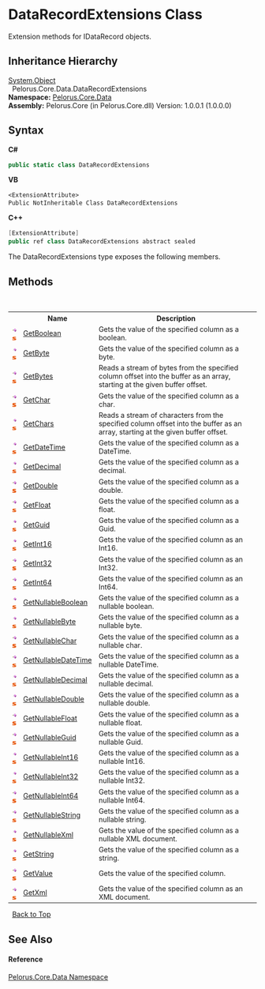 # DataRecordExtensions Class
 

Extension methods for IDataRecord objects.


## Inheritance Hierarchy
<a href="http://msdn2.microsoft.com/en-us/library/e5kfa45b" target="_blank">System.Object</a><br />&nbsp;&nbsp;Pelorus.Core.Data.DataRecordExtensions<br />
**Namespace:**&nbsp;<a href="E27DB326">Pelorus.Core.Data</a><br />**Assembly:**&nbsp;Pelorus.Core (in Pelorus.Core.dll) Version: 1.0.0.1 (1.0.0.0)

## Syntax

**C#**<br />
``` C#
public static class DataRecordExtensions
```

**VB**<br />
``` VB
<ExtensionAttribute>
Public NotInheritable Class DataRecordExtensions
```

**C++**<br />
``` C++
[ExtensionAttribute]
public ref class DataRecordExtensions abstract sealed
```

The DataRecordExtensions type exposes the following members.


## Methods
&nbsp;<table><tr><th></th><th>Name</th><th>Description</th></tr><tr><td>![Public method](media/pubmethod.gif "Public method")![Static member](media/static.gif "Static member")</td><td><a href="40134124">GetBoolean</a></td><td>
Gets the value of the specified column as a boolean.</td></tr><tr><td>![Public method](media/pubmethod.gif "Public method")![Static member](media/static.gif "Static member")</td><td><a href="3E9C906">GetByte</a></td><td>
Gets the value of the specified column as a byte.</td></tr><tr><td>![Public method](media/pubmethod.gif "Public method")![Static member](media/static.gif "Static member")</td><td><a href="53BAAD8">GetBytes</a></td><td>
Reads a stream of bytes from the specified column offset into the buffer as an array, starting at the given buffer offset.</td></tr><tr><td>![Public method](media/pubmethod.gif "Public method")![Static member](media/static.gif "Static member")</td><td><a href="203BC65C">GetChar</a></td><td>
Gets the value of the specified column as a char.</td></tr><tr><td>![Public method](media/pubmethod.gif "Public method")![Static member](media/static.gif "Static member")</td><td><a href="23ADA848">GetChars</a></td><td>
Reads a stream of characters from the specified column offset into the buffer as an array, starting at the given buffer offset.</td></tr><tr><td>![Public method](media/pubmethod.gif "Public method")![Static member](media/static.gif "Static member")</td><td><a href="9EB078E7">GetDateTime</a></td><td>
Gets the value of the specified column as a DateTime.</td></tr><tr><td>![Public method](media/pubmethod.gif "Public method")![Static member](media/static.gif "Static member")</td><td><a href="1C6F2E34">GetDecimal</a></td><td>
Gets the value of the specified column as a decimal.</td></tr><tr><td>![Public method](media/pubmethod.gif "Public method")![Static member](media/static.gif "Static member")</td><td><a href="7A151E9A">GetDouble</a></td><td>
Gets the value of the specified column as a double.</td></tr><tr><td>![Public method](media/pubmethod.gif "Public method")![Static member](media/static.gif "Static member")</td><td><a href="532A4732">GetFloat</a></td><td>
Gets the value of the specified column as a float.</td></tr><tr><td>![Public method](media/pubmethod.gif "Public method")![Static member](media/static.gif "Static member")</td><td><a href="7CDD2180">GetGuid</a></td><td>
Gets the value of the specified column as a Guid.</td></tr><tr><td>![Public method](media/pubmethod.gif "Public method")![Static member](media/static.gif "Static member")</td><td><a href="5832A9EC">GetInt16</a></td><td>
Gets the value of the specified column as an Int16.</td></tr><tr><td>![Public method](media/pubmethod.gif "Public method")![Static member](media/static.gif "Static member")</td><td><a href="6EFCA9F0">GetInt32</a></td><td>
Gets the value of the specified column as an Int32.</td></tr><tr><td>![Public method](media/pubmethod.gif "Public method")![Static member](media/static.gif "Static member")</td><td><a href="CCCDA9EA">GetInt64</a></td><td>
Gets the value of the specified column as an Int64.</td></tr><tr><td>![Public method](media/pubmethod.gif "Public method")![Static member](media/static.gif "Static member")</td><td><a href="35D26A52">GetNullableBoolean</a></td><td>
Gets the value of the specified column as a nullable boolean.</td></tr><tr><td>![Public method](media/pubmethod.gif "Public method")![Static member](media/static.gif "Static member")</td><td><a href="67CE287E">GetNullableByte</a></td><td>
Gets the value of the specified column as a nullable byte.</td></tr><tr><td>![Public method](media/pubmethod.gif "Public method")![Static member](media/static.gif "Static member")</td><td><a href="27E53CA0">GetNullableChar</a></td><td>
Gets the value of the specified column as a nullable char.</td></tr><tr><td>![Public method](media/pubmethod.gif "Public method")![Static member](media/static.gif "Static member")</td><td><a href="7FC0D5AB">GetNullableDateTime</a></td><td>
Gets the value of the specified column as a nullable DateTime.</td></tr><tr><td>![Public method](media/pubmethod.gif "Public method")![Static member](media/static.gif "Static member")</td><td><a href="C606D2">GetNullableDecimal</a></td><td>
Gets the value of the specified column as a nullable decimal.</td></tr><tr><td>![Public method](media/pubmethod.gif "Public method")![Static member](media/static.gif "Static member")</td><td><a href="8AE5988B">GetNullableDouble</a></td><td>
Gets the value of the specified column as a nullable double.</td></tr><tr><td>![Public method](media/pubmethod.gif "Public method")![Static member](media/static.gif "Static member")</td><td><a href="A4AE0A4F">GetNullableFloat</a></td><td>
Gets the value of the specified column as a nullable float.</td></tr><tr><td>![Public method](media/pubmethod.gif "Public method")![Static member](media/static.gif "Static member")</td><td><a href="AF2FE17C">GetNullableGuid</a></td><td>
Gets the value of the specified column as a nullable Guid.</td></tr><tr><td>![Public method](media/pubmethod.gif "Public method")![Static member](media/static.gif "Static member")</td><td><a href="C5120DD9">GetNullableInt16</a></td><td>
Gets the value of the specified column as a nullable Int16.</td></tr><tr><td>![Public method](media/pubmethod.gif "Public method")![Static member](media/static.gif "Static member")</td><td><a href="DBDC0DD5">GetNullableInt32</a></td><td>
Gets the value of the specified column as a nullable Int32.</td></tr><tr><td>![Public method](media/pubmethod.gif "Public method")![Static member](media/static.gif "Static member")</td><td><a href="22E30DDB">GetNullableInt64</a></td><td>
Gets the value of the specified column as a nullable Int64.</td></tr><tr><td>![Public method](media/pubmethod.gif "Public method")![Static member](media/static.gif "Static member")</td><td><a href="8F77F88D">GetNullableString</a></td><td>
Gets the value of the specified column as a nullable string.</td></tr><tr><td>![Public method](media/pubmethod.gif "Public method")![Static member](media/static.gif "Static member")</td><td><a href="615583BC">GetNullableXml</a></td><td>
Gets the value of the specified column as a nullable XML document.</td></tr><tr><td>![Public method](media/pubmethod.gif "Public method")![Static member](media/static.gif "Static member")</td><td><a href="1C389624">GetString</a></td><td>
Gets the value of the specified column as a string.</td></tr><tr><td>![Public method](media/pubmethod.gif "Public method")![Static member](media/static.gif "Static member")</td><td><a href="1040BDCE">GetValue</a></td><td>
Gets the value of the specified column.</td></tr><tr><td>![Public method](media/pubmethod.gif "Public method")![Static member](media/static.gif "Static member")</td><td><a href="E9E3DA88">GetXml</a></td><td>
Gets the value of the specified column as an XML document.</td></tr></table>&nbsp;
<a href="#datarecordextensions-class">Back to Top</a>

## See Also


#### Reference
<a href="E27DB326">Pelorus.Core.Data Namespace</a><br />